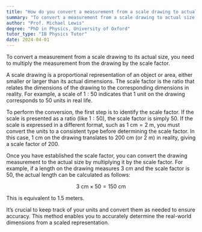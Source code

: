 ```yaml
---
title: "How do you convert a measurement from a scale drawing to actual size?"
summary: "To convert a measurement from a scale drawing to actual size, multiply the drawing measurement by the scale factor."
author: "Prof. Michael Lewis"
degree: "PhD in Physics, University of Oxford"
tutor_type: "IB Physics Tutor"
date: 2024-04-01
---
```


To convert a measurement from a scale drawing to its actual size, you need to multiply the measurement from the drawing by the scale factor.

A scale drawing is a proportional representation of an object or area, either smaller or larger than its actual dimensions. The scale factor is the ratio that relates the dimensions of the drawing to the corresponding dimensions in reality. For example, a scale of $1:50$ indicates that $1$ unit on the drawing corresponds to $50$ units in real life.

To perform the conversion, the first step is to identify the scale factor. If the scale is presented as a ratio (like $1:50$), the scale factor is simply $50$. If the scale is expressed in a different format, such as $1 \text{ cm} = 2 \text{ m}$, you must convert the units to a consistent type before determining the scale factor. In this case, $1 \text{ cm}$ on the drawing translates to $200 \text{ cm}$ (or $2 \text{ m}$) in reality, giving a scale factor of $200$.

Once you have established the scale factor, you can convert the drawing measurement to the actual size by multiplying it by the scale factor. For example, if a length on the drawing measures $3 \text{ cm}$ and the scale factor is $50$, the actual length can be calculated as follows:

$$
3 \text{ cm} \times 50 = 150 \text{ cm}
$$

This is equivalent to $1.5$ meters.

It’s crucial to keep track of your units and convert them as needed to ensure accuracy. This method enables you to accurately determine the real-world dimensions from a scaled representation.
    